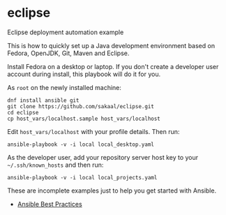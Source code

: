 <!--- file: README.md -->

# eclipse

Eclipse deployment automation example

This is how to quickly set up a Java development environment
based on Fedora, OpenJDK, Git, Maven and Eclipse.

Install Fedora on a desktop or laptop.
If you don't create a developer user account during install,
this playbook will do it for you.

As `root` on the newly installed machine:

    dnf install ansible git
    git clone https://github.com/sakaal/eclipse.git
    cd eclipse
    cp host_vars/localhost.sample host_vars/localhost

Edit `host_vars/localhost` with your profile details. Then run:

    ansible-playbook -v -i local local_desktop.yaml

As the developer user, add your repository server host key to your `~/.ssh/known_hosts` and then run:

    ansible-playbook -v -i local local_projects.yaml

These are incomplete examples just to help you get started with Ansible.

* [Ansible Best Practices](https://docs.ansible.com/ansible/latest/playbooks_best_practices.html)

